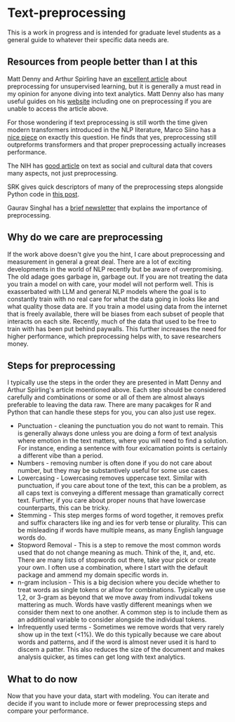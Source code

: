 # Text-preprocessing

This is a work in progress and is intended for graduate level students as a general guide to whatever their specific data needs are. 

## Resources from people better than I at this
Matt Denny and Arthur Spirling have an [excellent article](https://www.cambridge.org/core/journals/political-analysis/article/abs/text-preprocessing-for-unsupervised-learning-why-it-matters-when-it-misleads-and-what-to-do-about-it/AA7D4DE0AA6AB208502515AE3EC6989E) about preprocessing for unsupervised learning, but it is generally a must read in my opinion for anyone diving into text analytics. Matt Denny also has many useful guides on his [website](https://www.mjdenny.com/Text_Processing_In_R.html) including one on preprocessing if you are unable to access the article above. 

For those wondering if text preprocessing is still worth the time given modern transformers introduced in the NLP literature, Marco Siino has a [nice piece](https://www.sciencedirect.com/science/article/pii/S0306437923001783) on exactly this question. He finds that yes, preprocessing still outpreforms transformers and that proper preprocessing actually increases performance. 

The NIH has [good article](https://pmc.ncbi.nlm.nih.gov/articles/PMC7861331/) on text as social and cultural data that covers many aspects, not just preprocessing.

SRK gives quick descriptors of many of the preprocessing steps alongside Python code in [this post](https://www.kaggle.com/code/sudalairajkumar/getting-started-with-text-preprocessing).

Gaurav Singhal has a [brief newsletter](https://www.pluralsight.com/resources/blog/guides/importance-of-text-pre-processing) that explains the importance of preprocessing. 

## Why do we care are preprocessing
If the work above doesn't give you the hint, I care about preprocessing and measurement in general a great deal. There are a lot of exciting developments in the world of NLP recently but be aware of overpromising. The old adage goes garbage in, garbage out. If you are not treating the data you train a model on with care, your model will not perform well. This is exasserbated with LLM and general NLP models where the goal is to constantly train with no real care for what the data going in looks like and what quality those data are. If you train a model using data from the internet that is freely available, there will be biases from each subset of people that interacts on each site. Recently, much of the data that used to be free to train with has been put behind paywalls. This further increases the need for higher performance, which preprocessing helps with, to save researchers money. 

## Steps for preprocessing
I typically use the steps in the order they are presented in Matt Denny and Arthur Spirling's article moentioned above. Each step should be considered carefully and combinations or some or all of them are almost always preferable to leaving the data raw. There are many pacakges for R and Python that can handle these steps for you, you can also just use regex. 

- Punctuation - cleaning the punctuation you do not want to remain. This is generally always done unless you are doing a form of text analysis where emotion in the text matters, where you will need to find a solution. For instance, ending a sentence with four exlcamation points is certainly a different vibe than a period. 
- Numbers - removing number is often done if you do not care about number, but they may be substantively useful for some use cases. 
- Lowercasing - Lowercasing removes uppercase text. Similar with punctuation, if you care about tone of the text, this can be a problem, as all caps text is conveying a different message than gramatically correct text. Further, if you care about proper nouns that have lowercase counterparts, this can be tricky.
- Stemming - This step merges forms of word together, it removes prefix and suffix characters like ing and ies for verb tense or plurality. This can be misleading if words have multiple means, as many English language words do.
- Stopword Removal - This is a step to remove the most common words used that do not change meaning as much. Think of the, it, and, etc. There are many lists of stopwords out there, take your pick or create your own. I often use a combination, where I start with the default package and ammend my domain specific words in. 
- n-gram inclusion - This is a big decision where you decide whether to treat words as single tokens or allow for combinations. Typically we use 1,2, or 3-gram as beyond that we move away from indivudal tokens mattering as much. Words have vastly different meanings when we consider them next to one another. A common step is to include them as an additional variable to consider alongside the individual tokens. 
- Infrequently used terms - Sometimes we remove words that very rarely show up in the text (<1%). We do this typically because we care about words and patterns, and if the word is almost never used it is hard to discern a patter. This also reduces the size of the document and makes analysis quicker, as times can get long with text analytics. 

## What to do now
Now that you have your data, start with modeling. You can iterate and decide if you want to include more or fewer preprocessing steps and compare your performance. 
